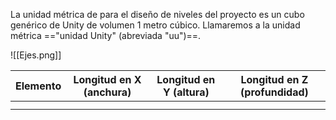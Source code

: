 
La unidad métrica de para el diseño de niveles del proyecto es un cubo genérico de Unity de volumen 1 metro cúbico. Llamaremos a la unidad métrica =="unidad Unity" (abreviada "uu")==.

![[Ejes.png]]

| Elemento | Longitud en X (anchura) | Longitud en Y (altura) | Longitud en Z (profundidad) |
| :------: | :---------------------: | ---------------------- | --------------------------- |
|          |                         |                        |                             |
|          |                         |                        |                             |
